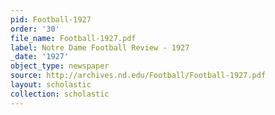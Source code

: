 ```yaml
---
pid: Football-1927
order: '30'
file_name: Football-1927.pdf
label: Notre Dame Football Review - 1927
_date: '1927'
object_type: newspaper
source: http://archives.nd.edu/Football/Football-1927.pdf
layout: scholastic
collection: scholastic
---
```

